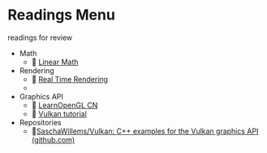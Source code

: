 # Readings Menu

 readings for review



- Math
	- 📖 [Linear Math](https://github.com/kenjihiranabe/The-Art-of-Linear-Algebra/blob/main/README-zh-CN.md)
- Rendering
	- 📖 [Real Time Rendering](https://github.com/Morakito/Real-Time-Rendering-4th-CN?tab=readme-ov-file)
	- 
- Graphics API
	- 🔗 [LearnOpenGL CN](https://learnopengl-cn.github.io/)
	- 🔗 [Vulkan tutorial](https://vulkan-tutorial.com/)
- Repositories
	- 🔗[SaschaWillems/Vulkan: C++ examples for the Vulkan graphics API (github.com)](https://github.com/SaschaWillems/Vulkan)
